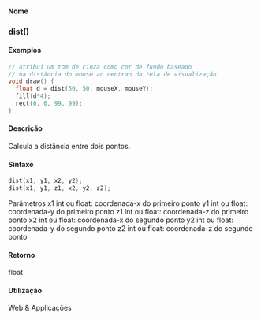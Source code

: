 
#### Nome
### dist()

#### Exemplos

```pde
// atribui um tom de cinza como cor de fundo baseado 
// na distância do mouse ao centrao da tela de visualização
void draw() { 
  float d = dist(50, 50, mouseX, mouseY); 
  fill(d*4); 
  rect(0, 0, 99, 99); 
} 

```

#### Descrição
Calcula a distância entre dois pontos.

#### Sintaxe
```pde
dist(x1, y1, x2, y2);
dist(x1, y1, z1, x2, y2, z2);

```
Parâmetros
x1
int ou float: coordenada-x do primeiro ponto
y1
int ou float: coordenada-y do primeiro ponto
z1
int ou float: coordenada-z do primeiro ponto
x2
int ou float: coordenada-x do segundo ponto
y2
int ou float: coordenada-y do segundo ponto
z2
int ou float: coordenada-z do segundo ponto

#### Retorno

	
float

#### Utilização

	
Web & Applicações

